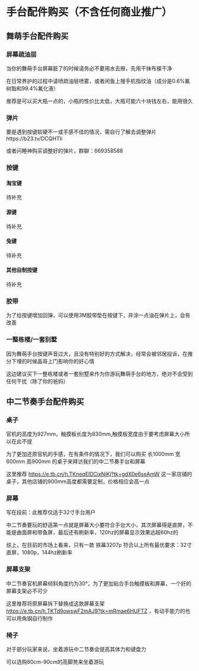 # 手台配件购买（不含任何商业推广）

## 舞萌手台配件购买

### 屏幕疏油层

当你的舞萌手台屏幕脏了的时候请务必不要用水去擦，先用干抹布搽干净

在日常养护的过程中请喷疏油层喷雾，或者闲鱼上搜手机指纹油（成分是0.6%氟树脂和99.4%氟化液）

推荐是可以买大瓶一点的，小瓶的性价比太低，大瓶可能六十块钱左右，能用很久

### 弹片

要是遇到按键软硬不一或手感不佳的情况，需自行了解去调整弹片https://b23.tv/DCQHTIi

或者问睡神购买调整好的弹片，群聊：669358588

### 按键

#### 淘宝键

待补充

#### 源键

待补充

#### 兔键

待补充

#### 其他自制按键

待补充

### 胶带

为了给按键增加回弹，可以使用3M胶带垫在按键下，并涂一点油在弹片上，会有改善

### 一整栋楼/一套别墅

因为舞萌手台按键声音过大，且没有特别好的方式解决，经常会被邻居投诉，在推分下埋的时候晶哥上门影响你的好心情

这边建议买下一整栋楼或者一套别墅来作为你游玩舞萌手台的地方，绝对不会受到任何干扰（除了你的爸妈）

## 中二节奏手台配件购买

### 桌子

官机的高度为927mm，触摸板长度为830mm,触摸板宽度由于要考虑屏幕大小所以在此不提

为了更加还原官机的手感，在有条件的情况下，我们可以购买 长1000mm 宽600mm 高900mm 的桌子来拜访我们的中二节奏手台和屏幕

这里推荐 https://e.tb.cn/h.TKneqElDCixNjKj?tk=gdX0e6seAmW 这一家店铺的桌子，其他店铺的900mm高度都需要定制，价格相应会高一点


### 屏幕

写在段前：此推荐仅适于32寸手台用户

中二节奏要玩的舒适第一点就是屏幕大小要符合手台大小，其次屏幕得是直屏，不能是曲面屏和带鱼屏，最后还有刷新率，120hz的屏幕显示效果远超60hz的

综上，在目前的市场上看来，只有一款 铁幕3207p 符合以上所有最优要求：32寸直屏，1080p，144hz刷新率

### 屏幕支架

中二节奏官机屏幕倾斜角度约为30°，为了更加贴合手台触摸板和屏幕，一个好的屏幕支架必不可少

这里推荐将原屏幕拆下替换成这款屏幕支架 https://e.tb.cn/h.TKTd9owswF2mAJ9?tk=mRmae6HUFTZ ，有动手能力的也可以用角钢自行制作

### 椅子

对于部分玩家来说，坐着游玩中二节奏会提高其体力和键盘力

可以选购80cm-90cm的高脚凳来坐着游玩